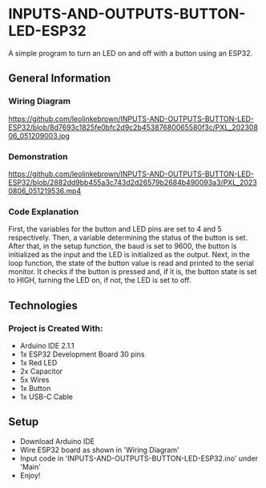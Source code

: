 # INPUTS-AND-OUTPUTS-BUTTON-LED-ESP32

A simple program to turn an LED on and off with a button using an ESP32.

## General Information

### Wiring Diagram

https://github.com/leolinkebrown/INPUTS-AND-OUTPUTS-BUTTON-LED-ESP32/blob/8d7693c1825fe0bfc2d9c2b45387680065580f3c/PXL_20230806_051209003.jpg

### Demonstration

https://github.com/leolinkebrown/INPUTS-AND-OUTPUTS-BUTTON-LED-ESP32/blob/2882dd9bb455a3c743d2d26579b2684b490093a3/PXL_20230806_051219536.mp4

### Code Explanation

First, the variables for the button and LED pins are set to 4 and 5 respectively. Then, a variable determining the status of the button is set. After that, in the setup function, the baud is set to 9600, the button is initialized as the input and the LED is initialized as the output. Next, in the loop function, the state of the button value is read and printed to the serial monitor. It checks if the button is pressed and, if it is, the button state is set to HIGH, turning the LED on, if not, the LED is set to off.

## Technologies

### Project is Created With:

- Arduino IDE 2.1.1
- 1x ESP32 Development Board 30 pins
- 1x Red LED
- 2x Capacitor
- 5x Wires
- 1x Button
- 1x USB-C Cable

## Setup

- Download Arduino IDE
- Wire ESP32 board as shown in 'Wiring Diagram'
- Input code in 'INPUTS-AND-OUTPUTS-BUTTON-LED-ESP32.ino' under 'Main'
- Enjoy!
